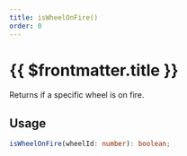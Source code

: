 ```yaml
---
title: isWheelOnFire()
order: 0
---
```


# {{ $frontmatter.title }}

Returns if a specific wheel is on fire.

## Usage

```ts
isWheelOnFire(wheelId: number): boolean;
```
